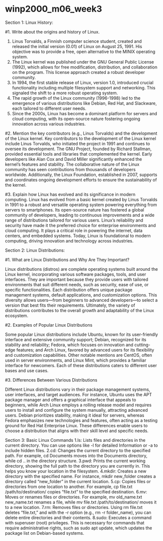# winp2000_m06_week3

Section 1: Linux History:

#1. Write about the origins and history of Linux.

1. Linus Torvalds, a Finnish computer science student, created and released the initial version (0.01) of Linux on August 25, 1991. His objective was to provide a free, open alternative to the MINIX operating system.
2. The Linux kernel was published under the GNU General Public License (1992), which allows for free modification, distribution, and collaboration on the program. This license approach created a robust developer community.
3. In 1994, the first stable release of Linux, version 1.0, introduced crucial functionality including multiple filesystem support and networking. This signaled the shift to a more robust operating system.
4. The rapid growth of the Linux community (1996-1998) led to the emergence of various distributions like Debian, Red Hat, and Slackware, each tailored to different user needs.
5. Since the 2000s, Linux has become a dominant platform for servers and cloud computing, with its open-source nature fostering ongoing innovation across various industries.

#2. Mention the key contributors (e.g., Linus Torvalds) and the development of the Linux kernel.
Key contributors to the development of the Linux kernel include Linus Torvalds, who initiated the project in 1991 and continues to oversee its development. The GNU Project, founded by Richard Stallman, provided essential tools and libraries that complemented the kernel. Early developers like Alan Cox and David Miller significantly enhanced the kernel’s features and stability. The collaborative nature of the Linux community has seen contributions from thousands of developers worldwide. Additionally, the Linux Foundation, established in 2007, supports and coordinates ongoing development efforts to ensure the sustainability of the kernel.

#3. Explain how Linux has evolved and its significance in modern computing.
Linux has evolved from a basic kernel created by Linus Torvalds in 1991 to a robust and versatile operating system powering everything from servers to smartphones. Its open-source nature has fostered a global community of developers, leading to continuous improvements and a wide range of distributions tailored for various users. Linux’s reliability and security have made it the preferred choice for enterprise environments and cloud computing. It plays a critical role in powering the internet, data centers, and embedded systems. Today, Linux is foundational to modern computing, driving innovation and technology across industries.

Section 2: Linux Distributions:

#1. What are Linux Distributions and Why Are They Important?

Linux distributions (distros) are complete operating systems built around the Linux kernel, incorporating various software packages, tools, and user interfaces. They are important because they provide users with tailored environments that suit different needs, such as security, ease of use, or specific functionalities. Each distribution offers unique package management systems, default applications, and customization options. This diversity allows users—from beginners to advanced developers—to select a version that best fits their requirements. Ultimately, the variety of distributions contributes to the overall growth and adaptability of the Linux ecosystem.

#2. Examples of Popular Linux Distributions

Some popular Linux distributions include Ubuntu, known for its user-friendly interface and extensive community support; Debian, recognized for its stability and reliability; Fedora, which focuses on innovation and cutting-edge features; and Arch Linux, favored by advanced users for its flexibility and customization capabilities. Other notable mentions are CentOS, often used in server environments, and Linux Mint, which provides a familiar interface for newcomers. Each of these distributions caters to different user bases and use cases.

#3. Differences Between Various Distributions

Different Linux distributions vary in their package management systems, user interfaces, and target audiences. For instance, Ubuntu uses the APT package manager and offers a graphical interface that appeals to beginners, while Arch Linux employs a rolling release model and requires users to install and configure the system manually, attracting advanced users. Debian prioritizes stability, making it ideal for servers, whereas Fedora emphasizes new technologies and features, often acting as a testing ground for Red Hat Enterprise Linux. These differences enable users to choose a distribution that aligns with their skill level and specific needs.

Section 3: Basic Linux Commands
1.ls: Lists files and directories in the current directory. You can use options like -l for detailed Information or -a to include hidden files.
2.cd: Changes the current directory to the specified path. For example, cd Documents moves into the Documents directory, while cd .. in the directory structure.
3.pwd: Prints the current working directory, showing the full path to the directory you are currently in. This helps you know your location in the filesystem.
4.mkdir: Creates a new directory with the specified name. For instance, mkdir new_folder creates a directory called “new_folder” in the current location.
5.cp: Copies files or directories from one location to another. For example, cp file.txt /path/to/destination/ copies “file.txt” to the specified destination.
6.mv: Moves or renames files or directories. For example, mv old_name.txt new_name.txt renames a file, while mv file.txt /path/to/destination/ moves it to a new location.
7.rm: Removes files or directories. Using rm file.txt deletes “file.txt,” and with the -r option (e.g., rm -r folder_name), you can delete entire directories and their contents.
8.sudo: Executes a command with superuser (root) privileges. This is necessary for commands that require administrative rights, such as sudo apt update, which updates the package list on Debian-based systems.
	
